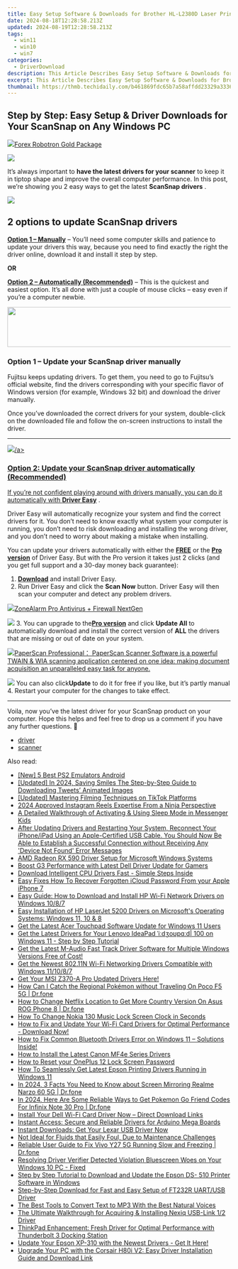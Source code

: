 ```yaml
---
title: Easy Setup Software & Downloads for Brother HL-L2380D Laser Printer on Windows
date: 2024-08-18T12:28:58.213Z
updated: 2024-08-19T12:28:58.213Z
tags:
  - win11
  - win10
  - win7
categories:
  - DriverDownload
description: This Article Describes Easy Setup Software & Downloads for Brother HL-L2380D Laser Printer on Windows
excerpt: This Article Describes Easy Setup Software & Downloads for Brother HL-L2380D Laser Printer on Windows
thumbnail: https://thmb.techidaily.com/b461869fdc65b7a58affdd23329a3336b55cdb42a5e0550c353e9047546c19d2.jpg
---
```


## Step by Step: Easy Setup & Driver Downloads for Your ScanSnap on Any Windows PC

<!-- affiliate ads begin -->
<a href="https://secure.2checkout.com/order/checkout.php?PRODS=4727541&QTY=1&AFFILIATE=108875&CART=1"><img src="https://secure.avangate.com/images/merchant/5f4f7141b65a730b4efb0e0d51f63e94/products/copy_copy_forexrobotronbox.gif" border="0">Forex Robotron Gold Package</a>
<!-- affiliate ads end -->
![](https://images.drivereasy.com/wp-content/uploads/2019/01/img_5c3d5b538269b.jpg)

It’s always important to **have the latest drivers for your scanner**  to keep it in tiptop shape and improve the overall computer performance. In this post, we’re showing you 2 easy ways to get the latest **ScanSnap drivers** .

<!-- affiliate ads begin -->
<a href="https://secure.2checkout.com/order/checkout.php?PRODS=37100474&QTY=1&AFFILIATE=108875&CART=1"><img src="https://awario.com/images/pages/index/img-platform-ui-1280@1x.avif" border="0"></a>
<!-- affiliate ads end -->
## 2 options to update **ScanSnap drivers**

[**Option 1 – Manually**](https://tools.techidaily.com/drivereasy/download/) – You’ll need some computer skills and patience to update your drivers this way, because you need to find exactly the right the driver online, download it and install it step by step.

**OR**

[**Option 2 – Automatically (Recommended)**](https://www.drivereasy.com/knowledge/scansnap-driver-download-update-easily/#O2) – This is the quickest and easiest option. It’s all done with just a couple of mouse clicks – easy even if you’re a computer newbie.

<!-- affiliate ads begin -->
<a href="https://arkmc.pxf.io/c/5597632/427477/5172" target="_top" id="427477"><img src="//a.impactradius-go.com/display-ad/5172-427477" border="0" alt="" width="728" height="90"/></a><img height="0" width="0" src="https://arkmc.pxf.io/i/5597632/427477/5172" style="position:absolute;visibility:hidden;" border="0" />
<!-- affiliate ads end -->
### **Option 1 – Update your ScanSnap driver manually**

 Fujitsu keeps updating drivers. To get them, you need to go to Fujitsu’s official  website, find the drivers corresponding with your specific flavor of Windows version (for example, Windows 32 bit) and download the driver manually.

 Once you’ve downloaded the correct drivers for your system, double-click on the downloaded file and follow the on-screen instructions to install the driver.

---

<!-- affiliate ads begin -->
<a href="https://store.nero.com/order/checkout.php?PRODS=4729507&QTY=1&AFFILIATE=108875&CART=1"><img src="https://www.nero.com/nero-com-wAssets/img/banners/2023/TIU/Nero_TuneItUp_Screen_2.webp" border="0">/a>
<!-- affiliate ads end -->
### Option 2: Update your ScanSnap driver automatically (Recommended)

 If you’re not confident playing around with drivers manually, you can do it automatically with **[Driver Easy](https://tools.techidaily.com/drivereasy/download/)**  .

 Driver Easy will automatically recognize your system and find the correct drivers for it. You don’t need to know exactly what system your computer is running, you don’t need to risk downloading and installing the wrong driver, and you don’t need to worry about making a mistake when installing.

 You can update your drivers automatically with either the **[FREE](https://tools.techidaily.com/drivereasy/download/)**  or the **[Pro version](https://tools.techidaily.com/drivereasy/download/)**  of Driver Easy. But with the Pro version it takes just 2 clicks (and you get full support and a 30-day money back guarantee):

1. [**Download**](https://tools.techidaily.com/drivereasy/download/) and install Driver Easy.
2. Run Driver Easy and click the **Scan Now** button. Driver Easy will then scan your computer and detect any problem drivers.  
<!-- affiliate ads begin -->
<a href="https://estore.zonealarm.com/order/checkout.php?PRODS=38658749&QTY=1&AFFILIATE=108875&CART=1"><img src="https://sc1.checkpoint.com/sc1/za/images/boxes/pa_500.png" border="0">ZoneAlarm Pro Antivirus + Firewall NextGen</a>
<!-- affiliate ads end -->
![](https://images.drivereasy.com/wp-content/uploads/2018/11/img_5bea92aeadc8d.jpg)
3. You can upgrade to the[**Pro version**](https://tools.techidaily.com/drivereasy/download/) and click   **Update All**  to automatically download and install the correct version of **ALL**  the drivers that are missing or out of date on your system.  
<!-- affiliate ads begin -->
<a href="https://secure.2checkout.com/order/checkout.php?PRODS=37540879&QTY=1&AFFILIATE=108875&CART=1"><img src="https://paperscan.orpalis.com/img/content/You_prefer_to_use.png" border="0">PaperScan Professional： PaperScan Scanner Software is a powerful TWAIN & WIA scanning application centered on one idea: making document acquisition an unparalleled easy task for anyone.</a>
<!-- affiliate ads end -->
![](https://images.drivereasy.com/wp-content/uploads/2018/11/img_5bea936032f20.jpg) You can also click**Update** to do it for free if you like, but it’s partly manual
4. Restart your computer for the changes to take effect.

---

 Voila, now you’ve the latest driver for your ScanSnap product on your computer. Hope this helps and feel free to drop us a comment if you have any further questions. 🙂

* [driver](https://tools.techidaily.com/drivereasy/download/)
* [scanner](https://tools.techidaily.com/drivereasy/download/)

<ins class="adsbygoogle"
     style="display:block"
     data-ad-format="autorelaxed"
     data-ad-client="ca-pub-7571918770474297"
     data-ad-slot="1223367746"></ins>



<ins class="adsbygoogle"
     style="display:block"
     data-ad-client="ca-pub-7571918770474297"
     data-ad-slot="8358498916"
     data-ad-format="auto"
     data-full-width-responsive="true"></ins>

<span class="atpl-alsoreadstyle">Also read:</span>
<div><ul>
<li><a href="https://video-capture.techidaily.com/new-5-best-ps2-emulators-android/"><u>[New] 5 Best PS2 Emulators Android</u></a></li>
<li><a href="https://twitter-videos.techidaily.com/updated-in-2024-saving-smiles-the-step-by-step-guide-to-downloading-tweets-animated-images/"><u>[Updated] In 2024, Saving Smiles  The Step-by-Step Guide to Downloading Tweets’ Animated Images</u></a></li>
<li><a href="https://vimeo-videos.techidaily.com/updated-mastering-filming-techniques-on-tiktok-platforms/"><u>[Updated] Mastering Filming Techniques on TikTok Platforms</u></a></li>
<li><a href="https://instagram-videos.techidaily.com/2024-approved-instagram-reels-expertise-from-a-ninja-perspective/"><u>2024 Approved  Instagram Reels  Expertise From a Ninja Perspective</u></a></li>
<li><a href="https://facebook.techidaily.com/a-detailed-walkthrough-of-activating-and-using-sleep-mode-in-messenger-kids/"><u>A Detailed Walkthrough of Activating & Using Sleep Mode in Messenger Kids</u></a></li>
<li><a href="https://win-amazing.techidaily.com/after-updating-drivers-and-restarting-your-system-reconnect-your-iphoneipad-using-an-apple-certified-usb-cable-you-should-now-be-able-to-establish-a-success342/"><u>After Updating Drivers and Restarting Your System, Reconnect Your iPhone/iPad Using an Apple-Certified USB Cable. You Should Now Be Able to Establish a Successful Connection without Receiving Any 'Device Not Found' Error Messages</u></a></li>
<li><a href="https://win-amazing.techidaily.com/amd-radeon-rx-590-driver-setup-for-microsoft-windows-systems/"><u>AMD Radeon RX 590 Driver Setup for Microsoft Windows Systems</u></a></li>
<li><a href="https://win-amazing.techidaily.com/boost-g3-performance-with-latest-dell-driver-update-for-gamers/"><u>Boost G3 Performance with Latest Dell Driver Update for Gamers</u></a></li>
<li><a href="https://win-amazing.techidaily.com/download-intelligent-cpu-drivers-fast-simple-steps-inside/"><u>Download Intelligent CPU Drivers Fast - Simple Steps Inside</u></a></li>
<li><a href="https://activate-lock.techidaily.com/easy-fixes-how-to-recover-forgotten-icloud-password-from-your-apple-iphone-7-by-drfone-ios/"><u>Easy Fixes How To Recover Forgotten iCloud Password From your Apple iPhone 7</u></a></li>
<li><a href="https://win-amazing.techidaily.com/easy-guide-how-to-download-and-install-hp-wi-fi-network-drivers-on-windows-1087/"><u>Easy Guide: How to Download and Install HP Wi-Fi Network Drivers on Windows 10/8/7</u></a></li>
<li><a href="https://win-amazing.techidaily.com/easy-installation-of-hp-laserjet-5200-drivers-on-microsofts-operating-systems-windows-11-10-and-8/"><u>Easy Installation of HP LaserJet 5200 Drivers on Microsoft's Operating Systems: Windows 11, 10 & 8</u></a></li>
<li><a href="https://win-amazing.techidaily.com/get-the-latest-acer-touchpad-software-update-for-windows-11-users/"><u>Get the Latest Acer Touchpad Software Update for Windows 11 Users</u></a></li>
<li><a href="https://win-amazing.techidaily.com/get-the-latest-drivers-for-your-lenovo-ideapad-idopd-100-on-windows-11-step-by-step-tutorial/"><u>Get the Latest Drivers for Your Lenovo IdeaPad ˈiːdʒoʊpɑːd| 100 on Windows 11 - Step by Step Tutorial</u></a></li>
<li><a href="https://win-amazing.techidaily.com/get-the-latest-m-audio-fast-track-driver-software-for-multiple-windows-versions-free-of-cost/"><u>Get the Latest M-Audio Fast Track Driver Software for Multiple Windows Versions Free of Cost!</u></a></li>
<li><a href="https://win-amazing.techidaily.com/get-the-newest-80211n-wi-fi-networking-drivers-compatible-with-windows-111087/"><u>Get the Newest 802.11N Wi-Fi Networking Drivers Compatible with Windows 11/10/8/7</u></a></li>
<li><a href="https://win-amazing.techidaily.com/1722970678268-get-your-msi-z370-a-pro-updated-drivers-here/"><u>Get Your MSI Z370-A Pro Updated Drivers Here!</u></a></li>
<li><a href="https://pokemon-go-android.techidaily.com/how-can-i-catch-the-regional-pokemon-without-traveling-on-poco-f5-5g-drfone-by-drfone-virtual-android/"><u>How Can I Catch the Regional Pokémon without Traveling On Poco F5 5G | Dr.fone</u></a></li>
<li><a href="https://fake-location.techidaily.com/how-to-change-netflix-location-to-get-more-country-version-on-asus-rog-phone-8-drfone-by-drfone-virtual-android/"><u>How to Change Netflix Location to Get More Country Version On Asus ROG Phone 8 | Dr.fone</u></a></li>
<li><a href="https://easy-unlock-android.techidaily.com/how-to-change-nokia-130-music-lock-screen-clock-in-seconds-by-drfone-android/"><u>How To Change Nokia 130 Music Lock Screen Clock in Seconds</u></a></li>
<li><a href="https://win-amazing.techidaily.com/how-to-fix-and-update-your-wi-fi-card-drivers-for-optimal-performance-download-now/"><u>How to Fix and Update Your Wi-Fi Card Drivers for Optimal Performance - Download Now!</u></a></li>
<li><a href="https://win-amazing.techidaily.com/1722960365271-how-to-fix-common-bluetooth-drivers-error-on-windows-11-solutions-inside/"><u>How to Fix Common Bluetooth Drivers Error on Windows 11 – Solutions Inside!</u></a></li>
<li><a href="https://win-amazing.techidaily.com/how-to-install-the-latest-canon-mf4e-series-drivers/"><u>How to Install the Latest Canon MF4e Series Drivers</u></a></li>
<li><a href="https://easy-unlock-android.techidaily.com/how-to-reset-your-oneplus-12-lock-screen-password-by-drfone-android/"><u>How to Reset your OnePlus 12 Lock Screen Password</u></a></li>
<li><a href="https://win-amazing.techidaily.com/how-to-seamlessly-get-latest-epson-printing-drivers-running-in-windows-11/"><u>How To Seamlessly Get Latest Epson Printing Drivers Running in Windows 11</u></a></li>
<li><a href="https://screen-mirror.techidaily.com/in-2024-3-facts-you-need-to-know-about-screen-mirroring-realme-narzo-60-5g-drfone-by-drfone-android/"><u>In 2024, 3 Facts You Need to Know about Screen Mirroring Realme Narzo 60 5G | Dr.fone</u></a></li>
<li><a href="https://android-pokemon-go.techidaily.com/in-2024-here-are-some-reliable-ways-to-get-pokemon-go-friend-codes-for-infinix-note-30-pro-drfone-by-drfone-virtual-android/"><u>In 2024, Here Are Some Reliable Ways to Get Pokemon Go Friend Codes For Infinix Note 30 Pro | Dr.fone</u></a></li>
<li><a href="https://win-amazing.techidaily.com/install-your-dell-wi-fi-card-driver-now-direct-download-links/"><u>Install Your Dell Wi-Fi Card Driver Now – Direct Download Links</u></a></li>
<li><a href="https://win-amazing.techidaily.com/instant-access-secure-and-reliable-drivers-for-arduino-mega-boards/"><u>Instant Access: Secure and Reliable Drivers for Arduino Mega Boards</u></a></li>
<li><a href="https://win-amazing.techidaily.com/instant-downloads-get-your-lexar-usb-driver-now/"><u>Instant Downloads: Get Your Lexar USB Driver Now</u></a></li>
<li><a href="https://win-amazing.techidaily.com/1722968867532-not-ideal-for-fluids-that-easily-foul-due-to-maintenance-challenges/"><u>Not Ideal for Fluids that Easily Foul, Due to Maintenance Challenges</u></a></li>
<li><a href="https://howto.techidaily.com/reliable-user-guide-to-fix-vivo-y27-5g-running-slow-and-freezing-drfone-by-drfone-fix-android-problems-fix-android-problems/"><u>Reliable User Guide to Fix Vivo Y27 5G Running Slow and Freezing | Dr.fone</u></a></li>
<li><a href="https://blue-screen-error.techidaily.com/resolving-driver-verifier-detected-violation-bluescreen-woes-on-your-windows-10-pc-fixed/"><u>Resolving Driver Verifier Detected Violation Bluescreen Woes on Your Windows 10 PC - Fixed</u></a></li>
<li><a href="https://win-amazing.techidaily.com/step-by-step-tutorial-to-download-and-update-the-epson-ds-510-printer-software-in-windows/"><u>Step by Step Tutorial to Download and Update the Epson DS- 510 Printer Software in Windows</u></a></li>
<li><a href="https://win-amazing.techidaily.com/step-by-step-download-for-fast-and-easy-setup-of-ft232r-uartusb-driver/"><u>Step-by-Step Download for Fast and Easy Setup of FT232R UART/USB Driver</u></a></li>
<li><a href="https://ai-topics.techidaily.com/the-best-tools-to-convert-text-to-mp3-with-the-best-natural-voices/"><u>The Best Tools to Convert Text to MP3 With the Best Natural Voices</u></a></li>
<li><a href="https://win-amazing.techidaily.com/the-ultimate-walkthrough-for-acquiring-and-installing-nexiq-usb-link-12-driver/"><u>The Ultimate Walkthrough for Acquiring & Installing Nexiq USB-Link 1/2 Driver</u></a></li>
<li><a href="https://win-amazing.techidaily.com/thinkpad-enhancement-fresh-driver-for-optimal-performance-with-thunderbolt-3-docking-station/"><u>ThinkPad Enhancement: Fresh Driver for Optimal Performance with Thunderbolt 3 Docking Station</u></a></li>
<li><a href="https://win-amazing.techidaily.com/update-your-epson-xp-310-with-the-newest-drivers-get-it-here/"><u>Update Your Epson XP-310 with the Newest Drivers - Get It Here!</u></a></li>
<li><a href="https://win-amazing.techidaily.com/upgrade-your-pc-with-the-corsair-h80i-v2-easy-driver-installation-guide-and-download-link/"><u>Upgrade Your PC with the Corsair H80i V2: Easy Driver Installation Guide and Download Link</u></a></li>
</ul></div>
